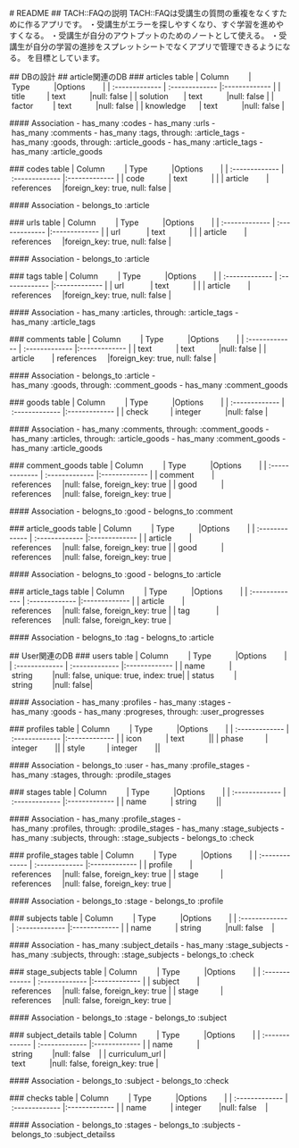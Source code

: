 # README
## TACH::FAQの説明
TACH::FAQは受講生の質問の重複をなくすために作るアプリです。
・受講生がエラーを探しやすくなり、すぐ学習を進めやすくなる。
・受講生が自分のアウトプットのためのノートとして使える。
・受講生が自分の学習の進捗をスプレットシートでなくアプリで管理できるようになる。
を目標としています。

## DBの設計
## article関連のDB
### articles table
| Column         | Type           |Options        |
| :------------- | :------------- |:------------- |
| title          | text           |null: false |
| solution       | text           |null: false |
| factor         | text           |null: false |
| knowledge      | text           |null: false |

#### Association
- has_many :codes
- has_many :urls
- has_many :comments
- has_many :tags, through: :article_tags
- has_many :goods, through: :article_goods
- has_many :article_tags
- has_many :article_goods

### codes table
| Column         | Type           |Options        |
| :------------- | :------------- |:------------- |
| code           | text           | |
| article        | references     |foreign_key: true, null: false |

#### Association
- belongs_to :article

### urls table
| Column         | Type           |Options        |
| :------------- | :------------- |:------------- |
| url            | text           | |
| article        | references     |foreign_key: true, null: false |

#### Association
- belongs_to :article

### tags table
| Column         | Type           |Options        |
| :------------- | :------------- |:------------- |
| url            | text           | |
| article        | references     |foreign_key: true, null: false |

#### Association
- has_many :articles, through: :article_tags
- has_many :article_tags 

### comments table
| Column         | Type           |Options        |
| :------------- | :------------- |:------------- |
| text           | text           |null: false |
| article        | references     |foreign_key: true, null: false |

#### Association
- belongs_to :article
- has_many :goods, through: :comment_goods
- has_many :comment_goods

### goods table
| Column         | Type           |Options        |
| :------------- | :------------- |:------------- |
| check          | integer           |null: false |

#### Association
- has_many :comments, through: :comment_goods
- has_many :articles, through: :article_goods
- has_many :comment_goods
- has_many :article_goods

### comment_goods table
| Column         | Type           |Options        |
| :------------- | :------------- |:------------- |
| comment        | references     |null: false, foreign_key: true |
| good           | references     |null: false, foreign_key: true |

#### Association
- belogns_to :good
- belogns_to :comment

### article_goods table
| Column         | Type           |Options        |
| :------------- | :------------- |:------------- |
| article        | references     |null: false, foreign_key: true |
| good           | references     |null: false, foreign_key: true |

#### Association
- belogns_to :good
- belogns_to :article

### article_tags table
| Column         | Type           |Options        |
| :------------- | :------------- |:------------- |
| article        | references     |null: false, foreign_key: true |
| tag            | references     |null: false, foreign_key: true |

#### Association
- belogns_to :tag
- belogns_to :article


## User関連のDB
### users table
| Column         | Type           |Options        |
| :------------- | :------------- |:------------- |
| name           | string         |null: false, unique: true, index: true|
| status         | string         |null: false|

#### Association
- has_many :profiles
- has_many :stages
- has_many :goods
- has_many :progreses, through: :user_progresses

### profiles table
| Column         | Type           |Options        |
| :------------- | :------------- |:------------- |
| icon           | text           ||
| phase          | integer        ||
| style          | integer        ||

#### Association
- belongs_to :user
- has_many :profile_stages
- has_many :stages, through: :prodile_stages

### stages table
| Column         | Type           |Options        |
| :------------- | :------------- |:------------- |
| name           | string         ||

#### Association
- has_many :profile_stages
- has_many :profiles, through: :prodile_stages
- has_many :stage_subjects
- has_many :subjects, through: :stage_subjects
- belongs_to :check

### profile_stages table
| Column         | Type           |Options        |
| :------------- | :------------- |:------------- |
| profile        | references     |null: false, foreign_key: true |
| stage          | references     |null: false, foreign_key: true |

#### Association
- belongs_to :stage
- belongs_to :profile

### subjects table
| Column         | Type           |Options        |
| :------------- | :------------- |:------------- |
| name           | string           |null: false    |

#### Association
- has_many :subject_details
- has_many :stage_subjects
- has_many :subjects, through: :stage_subjects
- belongs_to :check

### stage_subjects table
| Column         | Type           |Options        |
| :------------- | :------------- |:------------- |
| subject        | references     |null: false, foreign_key: true |
| stage          | references     |null: false, foreign_key: true |

#### Association
- belongs_to :stage
- belongs_to :subject

### subject_details table
| Column         | Type           |Options        |
| :------------- | :------------- |:------------- |
| name           | string         |null: false    |
| curriculum_url | text           |null: false, foreign_key: true |

#### Association
- belongs_to :subject
- belongs_to :check

### checks table
| Column         | Type           |Options        |
| :------------- | :------------- |:------------- |
| name           | integer        |null: false    |


#### Association
- belongs_to :stages
- belongs_to :subjects
- belongs_to :subject_detailss


<!-- 以下一旦保留 -->
<!-- ### progress_rates table
| Column         | Type           |Options        |
| :------------- | :------------- |:------------- |
| rate           | integer        |null: false    |
| user           | references     |null: false, foreign_key: true |
| stage          | references     |null: false, foreign_key: true |
| subject        | references     |null: false, foreign_key: true |
| subject_detail | references     |null: false, foreign_key: true |


#### Association
- belongs_to :user
- belongs_to :stage
- belongs_to :subject
- belongs_to :subject_detail -->


